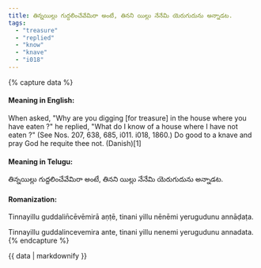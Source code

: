 ```yaml
---
title: తిన్నయిల్లు గుద్దలించేవేమిరా అంటే, తినని యిల్లు నేనేమి యెరుగుదును అన్నాడట.
tags:
  - "treasure"
  - "replied"
  - "know"
  - "knave"
  - "i018"
---
```


{% capture data %}
#### Meaning in English:
When asked, "Why are you digging [for treasure] in the house where you have eaten ?" he replied, "What do I know of a house where I have not eaten ?"
(See Nos. 207, 638, 685, i011. i018, 1860.)
Do good to a knave and pray God he requite thee not. (Danish)[1]

#### Meaning in Telugu:
తిన్నయిల్లు గుద్దలించేవేమిరా అంటే, తినని యిల్లు నేనేమి యెరుగుదును అన్నాడట.

#### Romanization:
Tinnayillu guddalin̄cēvēmirā aṇṭē, tinani yillu nēnēmi yerugudunu annāḍaṭa.

Tinnayillu guddalincevemira ante, tinani yillu nenemi yerugudunu annadata.
{% endcapture %}

{{ data | markdownify }}

